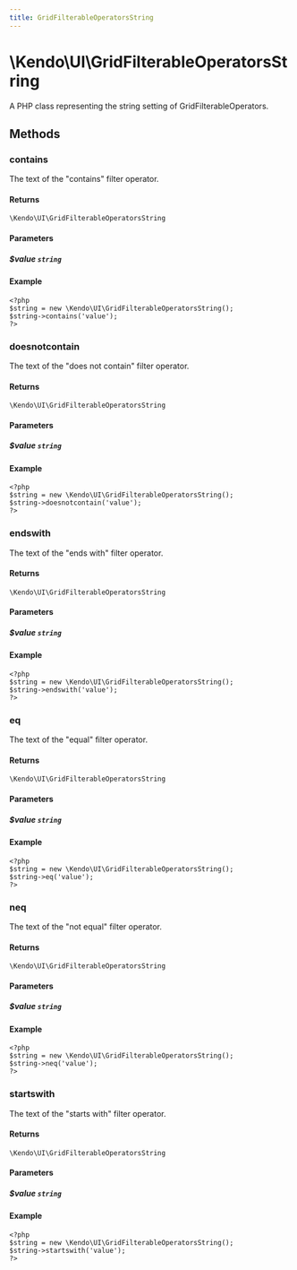 ```yaml
---
title: GridFilterableOperatorsString
---
```


# \Kendo\UI\GridFilterableOperatorsString

A PHP class representing the string setting of GridFilterableOperators.


## Methods

### contains
The text of the "contains" filter operator.

#### Returns
`\Kendo\UI\GridFilterableOperatorsString`

#### Parameters

##### $value `string`



#### Example 
    <?php
    $string = new \Kendo\UI\GridFilterableOperatorsString();
    $string->contains('value');
    ?>

### doesnotcontain
The text of the "does not contain" filter operator.

#### Returns
`\Kendo\UI\GridFilterableOperatorsString`

#### Parameters

##### $value `string`



#### Example 
    <?php
    $string = new \Kendo\UI\GridFilterableOperatorsString();
    $string->doesnotcontain('value');
    ?>

### endswith
The text of the "ends with" filter operator.

#### Returns
`\Kendo\UI\GridFilterableOperatorsString`

#### Parameters

##### $value `string`



#### Example 
    <?php
    $string = new \Kendo\UI\GridFilterableOperatorsString();
    $string->endswith('value');
    ?>

### eq
The text of the "equal" filter operator.

#### Returns
`\Kendo\UI\GridFilterableOperatorsString`

#### Parameters

##### $value `string`



#### Example 
    <?php
    $string = new \Kendo\UI\GridFilterableOperatorsString();
    $string->eq('value');
    ?>

### neq
The text of the "not equal" filter operator.

#### Returns
`\Kendo\UI\GridFilterableOperatorsString`

#### Parameters

##### $value `string`



#### Example 
    <?php
    $string = new \Kendo\UI\GridFilterableOperatorsString();
    $string->neq('value');
    ?>

### startswith
The text of the "starts with" filter operator.

#### Returns
`\Kendo\UI\GridFilterableOperatorsString`

#### Parameters

##### $value `string`



#### Example 
    <?php
    $string = new \Kendo\UI\GridFilterableOperatorsString();
    $string->startswith('value');
    ?>

